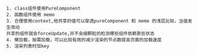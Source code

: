     1. class组件使用PureComponent
    2. 函数组件使用 memo
    3. 合理使用context,他共享的值可以穿透pureComponent 和 memo 的浅层比较，当值发生改动
    共享的组件就会forceUpdate,并不会细颗粒的检测哪些组件依赖那些状态
    4. 懒加载，按需加载，可以比较有效的减少渲染的节点数提高页面的加载速度
    5. 渲染列表时加key
